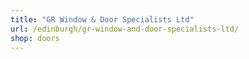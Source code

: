 ```yaml
---
title: "GR Window & Door Specialists Ltd"
url: /edinburgh/gr-window-and-door-specialists-ltd/
shop: doors
---
```


